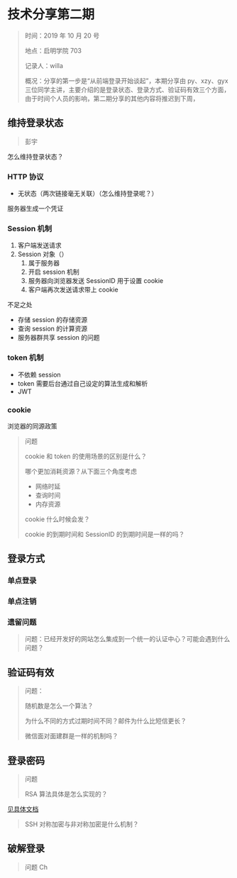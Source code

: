 # 技术分享第二期

> 时间：2019 年 10 月 20 号
>
> 地点：启明学院 703
>
> 记录人：willa
>
>概况：分享的第一步是“从前端登录开始谈起”，本期分享由 py、xzy、gyx 三位同学主讲，主要介绍的是登录状态、登录方式、验证码有效三个方面，由于时间个人员的影响，第二期分享的其他内容将推迟到下周，

## 维持登录状态

> 彭宇

怎么维持登录状态？

### HTTP 协议

* 无状态（两次链接毫无关联）（怎么维持登录呢？）

服务器生成一个凭证

### Session 机制

1. 客户端发送请求
2. Session 对象（）
   1. 属于服务器
   2. 开启 session 机制
   3. 服务器向浏览器发送 SessionID 用于设置 cookie
   4. 客户端再次发送请求带上 cookie

不足之处

* 存储 session 的存储资源
* 查询 session 的计算资源
* 服务器群共享 session 的问题

### token 机制

* 不依赖 session
* token 需要后台通过自己设定的算法生成和解析
* JWT

### cookie

浏览器的同源政策

> 问题
>
> cookie 和 token 的使用场景的区别是什么？
>
> 哪个更加消耗资源？从下面三个角度考虑
>
> * 网络时延
> * 查询时间
> * 内存资源
>
> cookie 什么时候会发？
>
> cookie 的到期时间和 SessionID 的到期时间是一样的吗？

## 登录方式

### 单点登录

### 单点注销

### 遗留问题

> 问题：已经开发好的网站怎么集成到一个统一的认证中心？可能会遇到什么问题？

## 验证码有效

> 问题：
>
> 随机数是怎么一个算法？
>
> 为什么不同的方式过期时间不同？邮件为什么比短信更长？
>
> 微信面对面建群是一样的机制吗？

## 登录密码

> 问题
>
> RSA 算法具体是怎么实现的？

[见具体文档](加密方式/加密方式.md)

>SSH 对称加密与非对称加密是什么机制？

## 破解登录

> 问题
> Ch
